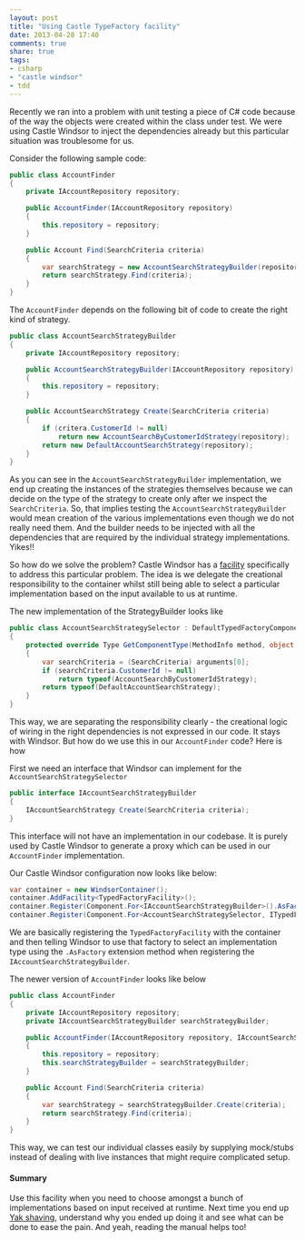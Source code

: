 ```yaml
---
layout: post
title: "Using Castle TypeFactory facility"
date: 2013-04-28 17:40
comments: true
share: true
tags:
- csharp
- "castle windsor"
- tdd
---
```

Recently we ran into a problem with unit testing a piece of C# code because of the way the objects were created within the class under test. We were using Castle Windsor to inject the dependencies already but this particular situation was troublesome for us.
<!--more-->

Consider the following sample code:

```csharp
public class AccountFinder
{
	private IAccountRepository repository;

	public AccountFinder(IAccountRepository repository)
	{
		this.repository = repository;
	}

	public Account Find(SearchCriteria criteria)
	{
		var searchStrategy = new AccountSearchStrategyBuilder(repository).Create(criteria);
		return searchStrategy.Find(criteria);
	}
}
```

The `AccountFinder` depends on the following bit of code to create the right kind of strategy.

```csharp
public class AccountSearchStrategyBuilder
{
	private IAccountRepository repository;

	public AccountSearchStrategyBuilder(IAccountRepository repository)
	{
		this.repository = repository;
	}

	public AccountSearchStrategy Create(SearchCriteria criteria)
	{
		if (critera.CustomerId != null)
			return new AccountSearchByCustomerIdStrategy(repository);
		return new DefaultAccountSearchStrategy(repository);
	}
}
```

As you can see in the `AccountSearchStrategyBuilder` implementation, we end up creating the instances of the strategies themselves because we can decide on the type of the strategy to create only after we inspect the `SearchCriteria`. So, that implies testing the `AccountSearchStrategyBuilder` would mean creation of the various implementations even though we do not really need them. And the builder needs to be injected with all the dependencies that are required by the individual strategy implementations. Yikes!!

So how do we solve the problem? Castle Windsor has a [facility](https://github.com/castleproject/Windsor/blob/master/docs/typed-factory-facility.md) specifically to address this particular problem. The idea is we delegate the creational responsibility to the container whilst still being able to select a particular implementation based on the input available to us at runtime.

The new implementation of the StrategyBuilder looks like

```csharp
public class AccountSearchStrategySelector : DefaultTypedFactoryComponentSelector
{
	protected override Type GetComponentType(MethodInfo method, object[] arguments)
	{
		var searchCriteria = (SearchCriteria) arguments[0];
		if (searchCriteria.CustomerId != null)
			return typeof(AccountSearchByCustomerIdStrategy);
		return typeof(DefaultAccountSearchStrategy);
	}
}
```
This way, we are separating the responsibility clearly - the creational logic of wiring in the right dependencies is not expressed in our code. It stays with Windsor. But how do we use this in our `AccountFinder` code? Here is how

First we need an interface that Windsor can implement for the `AccountSearchStrategySelector`

```csharp
public interface IAccountSearchStrategyBuilder
{
	IAccountSearchStrategy Create(SearchCriteria criteria);
}
```

This interface will not have an implementation in our codebase. It is purely used by Castle Windsor to generate a proxy which can be used in our `AccountFinder` implementation.

Our Castle Windsor configuration now looks like below:

```csharp
var container = new WindsorContainer();
container.AddFacility<TypedFactoryFacility>();
container.Register(Component.For<IAccountSearchStrategyBuilder>().AsFactory(f => f.SelectWith<AccountSearchStrategySelector>()));
container.Register(Component.For<AccountSearchStrategySelector, ITypedFactoryComponentSelector>());
```

We are basically registering the `TypedFactoryFacility` with the container and then telling Windsor to use that factory to select an implementation type using the `.AsFactory` extension method when registering the `IAccountSearchStrategyBuilder`.

The newer version of `AccountFinder` looks like below

```csharp
public class AccountFinder
{
	private IAccountRepository repository;
	private IAccountSearchStrategyBuilder searchStrategyBuilder;

	public AccountFinder(IAccountRepository repository, IAccountSearchStrategyBuilder searchStrategyBuilder)
	{
		this.repository = repository;
		this.searchStrategyBuilder = searchStrategyBuilder;
	}

	public Account Find(SearchCriteria criteria)
	{
		var searchStrategy = searchStrategyBuilder.Create(criteria);
		return searchStrategy.Find(criteria);
	}
}
```

This way, we can test our individual classes easily by supplying mock/stubs instead of dealing with live instances that might require complicated setup.

#### Summary

Use this facility when you need to choose amongst a bunch of implementations based on input received at runtime. Next time you end up [Yak shaving](http://www.urbandictionary.com/define.php?term=yak+shaving), understand why you ended up doing it and see what can be done to ease the pain. And yeah, reading the manual helps too!
